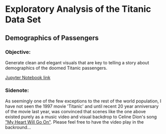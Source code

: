 # Exploratory Analysis of the Titanic Data Set
## Demographics of Passengers

### Objective:

Generate clean and elegant visuals that are key to telling a story about demographics of the doomed Titanic passengers.

[Jupyter Notebook link](https://github.com/Irayav/Python-Pandas-and-NumPy/blob/master/Exploratory%20Analysis%20and%20Visualization.ipynb)

### Sidenote:
As seemingly one of the few exceptions to the rest of the world population, I have not seen the 1997 movie 'Titanic' and until recent 20 year anniversary of the movie last year, was convinced that scenes like the one above existed purely as a music video and visual backdrop to Celine Dion's song ["My Heart Will Go On"](https://youtu.be/DNyKDI9pn0Q). Please feel free to have the video play in the backround...
